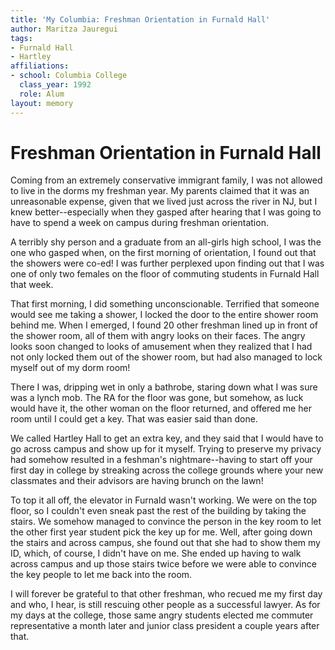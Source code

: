 ```yaml
---
title: 'My Columbia: Freshman Orientation in Furnald Hall'
author: Maritza Jauregui
tags:
- Furnald Hall
- Hartley
affiliations:
- school: Columbia College
  class_year: 1992
  role: Alum
layout: memory
---
```


# Freshman Orientation in Furnald Hall

Coming from an extremely conservative immigrant family, I was not allowed to live in the dorms my freshman year. My parents claimed that it was an unreasonable expense, given that we lived just across the river in NJ, but I knew better--especially when they gasped after hearing that I was going to have to spend a week on campus during freshman orientation.

A terribly shy person and a graduate from an all-girls high school, I was the one who gasped when, on the first morning of orientation, I found out that the showers were co-ed! I was further perplexed upon finding out that I was one of only two females on the floor of commuting students in Furnald Hall that week.

That first morning, I did something unconscionable. Terrified that someone would see me taking a shower, I locked the door to the entire shower room behind me. When I emerged, I found 20 other freshman lined up in front of the shower room, all of them with angry looks on their faces. The angry looks soon changed to looks of amusement when they realized that I had not only locked them out of the shower room, but had also managed to lock myself out of my dorm room!

There I was, dripping wet in only a bathrobe, staring down what I was sure was a lynch mob. The RA for the floor was gone, but somehow, as luck would have it, the other woman on the floor returned, and offered me her room until I could get a key. That was easier said than done.

We called Hartley Hall to get an extra key, and they said that I would have to go across campus and show up for it myself. Trying to preserve my privacy had somehow resulted in a feshman's nightmare--having to start off your first day in college by streaking across the college grounds where your new classmates and their advisors are having brunch on the lawn!

To top it all off, the elevator in Furnald wasn't working.  We were on the top floor, so I couldn't even sneak past the rest of the building by taking the stairs. We somehow managed to convince the person in the key room to let the other first year student pick the key up for me. Well, after going down the stairs and across campus, she found out that she had to show them my ID, which, of course, I didn't have on me. She ended up having to walk across campus and up those stairs twice before we were able to convince the key people to let me back into the room.

I will forever be grateful to that other freshman, who recued me my first day and who, I hear, is still rescuing other people as a successful lawyer. As for my days at the college, those same angry students elected me commuter representative a month later and junior class president a couple years after that.
